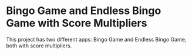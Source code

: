 # Bingo Game and Endless Bingo Game with Score Multipliers

This project has two different apps: Bingo Game and Endless Bingo Game, both with score multipliers.
